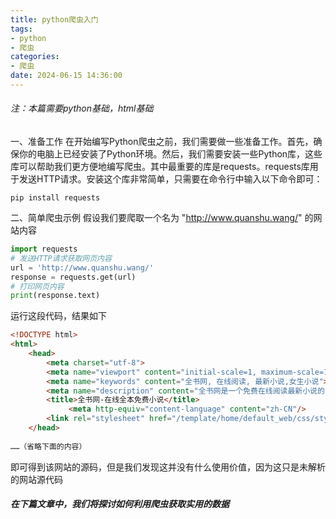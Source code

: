 ```yaml
---
title: python爬虫入门
tags: 
- python
- 爬虫
categories:
- 爬虫
date: 2024-06-15 14:36:00
---
```


<meta name="referrer" content="never">

###### 注：本篇需要python基础，html基础
<!-- more -->

一、准备工作
在开始编写Python爬虫之前，我们需要做一些准备工作。首先，确保你的电脑上已经安装了Python环境。然后，我们需要安装一些Python库，这些库可以帮助我们更方便地编写爬虫。其中最重要的库是requests。requests库用于发送HTTP请求。安装这个库非常简单，只需要在命令行中输入以下命令即可：

```
pip install requests
```
二、简单爬虫示例
假设我们要爬取一个名为 "http://www.quanshu.wang/" 的网站内容
```python
import requests
# 发送HTTP请求获取网页内容
url = 'http://www.quanshu.wang/'
response = requests.get(url)
# 打印网页内容
print(response.text)
```
运行这段代码，结果如下
```html
<!DOCTYPE html>
<html>
	<head>
	    <meta charset="utf-8">
	    <meta name="viewport" content="initial-scale=1, maximum-scale=1, user-scalable=no, width=device-width">
	    <meta name="keywords" content="全书网, 在线阅读, 最新小说,女生小说">
	    <meta name="description" content="全书网是一个免费在线阅读最新小说的网站，提供各种类型的小说供读者选择，快来全书网畅游阅读的世界吧！">
	    <title>全书网-在线全本免费小说</title>
             <meta http-equiv="content-language" content="zh-CN"/>
	    <link rel="stylesheet" href="/template/home/default_web/css/style.css" type="text/css"/>
    </head>
	
……（省略下面的内容）
```
即可得到该网站的源码，但是我们发现这并没有什么使用价值，因为这只是未解析的网站源代码

##### 在下篇文章中，我们将探讨如何利用爬虫获取实用的数据